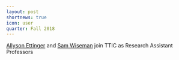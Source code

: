 ```yaml
---
layout: post
shortnews: true
icon: user
quarter: Fall 2018
---
```


<a href="https://aetting.github.io/">Allyson Ettinger</a> and <a href="https://swiseman.github.io/">Sam Wiseman</a> join TTIC as Research Assistant Professors
